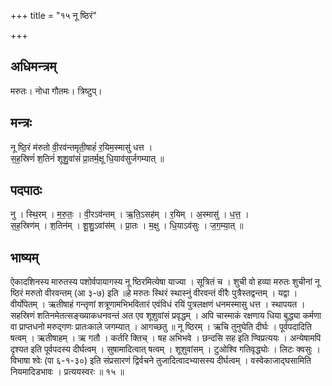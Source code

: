 +++
title = "१५ नू ष्ठिरं"

+++
## अधिमन्त्रम्
मरुतः। नोधा गौतमः। त्रिष्टुप्।

## मन्त्रः
नू ष्ठि॒रं म॑रुतो वी॒रव॑न्तमृती॒षाहं॑ र॒यिम॒स्मासु॑ धत्त ।  
स॒ह॒स्रिणं॑ श॒तिनं॑ शूशु॒वांसं॑ प्रा॒तर्म॒क्षू धि॒याव॑सुर्जगम्यात् ॥

## पदपाठः
नु । स्थि॒रम् । म॒रु॒तः॒ । वी॒रऽव॑न्तम् । ऋ॒ति॒ऽसह॑म् । र॒यिम् । अ॒स्मासु॑ । ध॒त्त॒ ।  
स॒ह॒स्रिण॑म् । श॒तिन॑म् । शू॒शु॒ऽवांस॑म् । प्रा॒तः । म॒क्षु । धि॒याऽव॑सुः । ज॒ग॒म्या॒त् ॥

## भाष्यम्
ऐकादशिनस्य मारुतस्य पशोर्वपायागस्य नू ष्ठिरमित्येषा याज्या । सूत्रितं च । शुची वो हव्या मरुतः शुचीनां नू ष्ठिरं मरुतो वीरवन्तम् (आ ३-७) इति ॥हे मरुतः स्थिरं स्थास्नुं वीरवन्तं वीरैः पुत्रैस्तद्वन्तम् । यद्वा । वीर्योपेतम् । ऋतीषाहं गन्तृणां शत्रूणामभिभवितारं एवंविधं रयिं पुत्रलक्षणं धनमस्मासु धत्त । स्थापयत । सहस्रिणं शतिनमेतत्सङ्ख्याकधनवन्तं अत एव शूशुवांसं प्रवृद्धम् । अपि चास्माकं रक्षणाय धिया बुद्ध्या कर्मणा वा प्राप्तधनो मरुद्गणः प्रातःकाले जगम्यात् । आगच्छतु ॥ नू ष्ठिरम् । ऋचि तुनुघेति दीर्घः । पूर्वपदादिति षत्वम् । ऋतीषाहम् । ऋ गतौ । कर्तरि क्तिच् । षह अभिभवे । छन्दसि सह इति ण्विप्रत्ययः । अन्येषामपि दृश्यत इति पूर्वपदस्य दीर्घत्वम् । सुषामादित्वात् षत्वम् । शूशुवांसम् । टुओश्वि गतिवृद्ध्योः । लिटः क्वसुः । विभाषा श्वेः (पा ६-१-३०) इति संप्रसारणं द्विर्वचने तुजादित्वादभ्यासस्य दीर्घत्वम् । वस्वेकाजाद्घसामिति नियमादिडभावः । प्रत्ययस्वरः ॥ १५ ॥